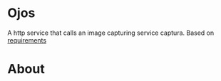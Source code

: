 
# Ojos
A http service that calls an image capturing service captura. Based on [requirements](./docs/requirements.md)


# About
